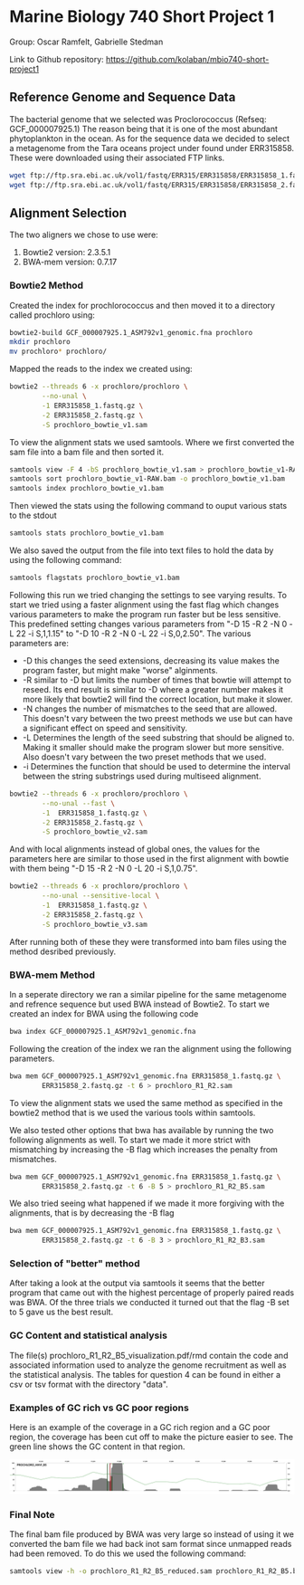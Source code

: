 # Marine Biology 740 Short Project 1

Group: Oscar Ramfelt, Gabrielle Stedman

Link to Github repository: https://github.com/kolaban/mbio740-short-project1

## Reference Genome and Sequence Data

The bacterial genome that we selected was Proclorococcus (Refseq: GCF_000007925.1) The reason being that it is one of the most abundant phytoplankton in the ocean. As for the sequence data we decided to select a metagenome from the Tara oceans project under found under ERR315858. These were downloaded using their associated FTP links.

```Bash
wget ftp://ftp.sra.ebi.ac.uk/vol1/fastq/ERR315/ERR315858/ERR315858_1.fastq.gz
wget ftp://ftp.sra.ebi.ac.uk/vol1/fastq/ERR315/ERR315858/ERR315858_2.fastq.gz
```

## Alignment Selection

The two aligners we chose to use were:

1. Bowtie2 version: 2.3.5.1
1. BWA-mem version: 0.7.17

### Bowtie2 Method

Created the index for prochlorococcus and then moved it to a directory called prochloro using:

```Bash
bowtie2-build GCF_000007925.1_ASM792v1_genomic.fna prochloro
mkdir prochloro
mv prochloro* prochloro/
```

Mapped the reads to the index we created using:

```Bash
bowtie2 --threads 6 -x prochloro/prochloro \
        --no-unal \
        -1 ERR315858_1.fastq.gz \
        -2 ERR315858_2.fastq.gz \
        -S prochloro_bowtie_v1.sam
```

To view the alignment stats we used samtools. Where we first converted the sam file into a bam file and then sorted it.

```Bash
samtools view -F 4 -bS prochloro_bowtie_v1.sam > prochloro_bowtie_v1-RAW.bam
samtools sort prochloro_bowtie_v1-RAW.bam -o prochloro_bowtie_v1.bam
samtools index prochloro_bowtie_v1.bam
```

Then viewed the stats using the following command to ouput various stats to the stdout

```Bash
samtools stats prochloro_bowtie_v1.bam
```

We also saved the output from the file into text files to hold the data by using the following command:

```Bash
samtools flagstats prochloro_bowtie_v1.bam
```

Following this run we tried changing the settings to see varying results. To start we tried using a faster alignment using the fast flag which changes various parameters to make the program run faster but be less sensitive. This predefined setting changes various parameters from "-D 15 -R 2 -N 0 -L 22 -i S,1,1.15" to "-D 10 -R 2 -N 0 -L 22 -i S,0,2.50". The various parameters are:

* -D this changes the seed extensions, decreasing its value makes the program faster, but might make "worse" alginments. 
* -R similar to -D but limits the number of times that bowtie will attempt to reseed. Its end result is similar to -D where a greater number makes it more likely that bowtie2 will find the correct location, but make it slower.
* -N changes the number of mismatches to the seed that are allowed. This doesn't vary between the two preest methods we use but can have a significant effect on speed and sensitivity.
* -L Determines the length of the seed substring that should be aligned to. Making it smaller should make the program slower but more sensitive. Also doesn't vary between the two preset methods that we used.
* -i Determines the function that should be used to determine the interval between the string substrings used during multiseed alignment.

```Bash
bowtie2 --threads 6 -x prochloro/prochloro \
        --no-unal --fast \
        -1  ERR315858_1.fastq.gz \
        -2 ERR315858_2.fastq.gz \
        -S prochloro_bowtie_v2.sam
```

And with local alignments instead of global ones, the values for the parameters here are similar to those used in the first alignment with bowtie with them being "-D 15 -R 2 -N 0 -L 20 -i S,1,0.75".

```Bash
bowtie2 --threads 6 -x prochloro/prochloro \
        --no-unal --sensitive-local \
        -1  ERR315858_1.fastq.gz \
        -2 ERR315858_2.fastq.gz \
        -S prochloro_bowtie_v3.sam
```

After running both of these they were transformed into bam files using the method desribed previously. 

### BWA-mem Method

In a seperate directory we ran a similar pipeline for the same metagenome and refrence sequence but used BWA instead of Bowtie2. To start we created an index for BWA using the following code

```Bash
bwa index GCF_000007925.1_ASM792v1_genomic.fna
```

Following the creation of the index we ran the alignment using the following parameters.

```bash
bwa mem GCF_000007925.1_ASM792v1_genomic.fna ERR315858_1.fastq.gz \
        ERR315858_2.fastq.gz -t 6 > prochloro_R1_R2.sam
```

To view the alignment stats we used the same method as specified in the bowtie2 method that is we used the various tools within samtools.

We also tested other options that bwa has available by running the two following alignments as well. To start we made it more strict with mismatching by increasing the -B flag which increases the penalty from mismatches.

```Bash
bwa mem GCF_000007925.1_ASM792v1_genomic.fna ERR315858_1.fastq.gz \
        ERR315858_2.fastq.gz -t 6 -B 5 > prochloro_R1_R2_B5.sam
```

We also tried seeing what happened if we made it more forgiving with the alignments, that is by decreasing the -B flag

```Bash
bwa mem GCF_000007925.1_ASM792v1_genomic.fna ERR315858_1.fastq.gz \
        ERR315858_2.fastq.gz -t 6 -B 3 > prochloro_R1_R2_B3.sam
```

### Selection of "better" method

After taking a look at the output via samtools it seems that the better program that came out with the highest percentage of properly paired reads was BWA. Of the three trials we conducted it turned out that the flag -B set to 5 gave us the best result.

### GC Content and statistical analysis

The file(s) prochloro_R1_R2_B5_visualization.pdf/rmd contain the code and associated information used to analyze the genome recruitment as well as the statistical analysis. The tables for question 4 can be found in either a csv or tsv format with the directory "data". 

### Examples of GC rich vs GC poor regions

Here is an example of the coverage in a GC rich region and a GC poor region, the coverage has been cut off to make the picture easier to see. The green line shows the GC content in that region.

![GC poor region](static/gc_image.png)

### Final Note

The final bam file produced by BWA was very large so instead of using it we converted the bam file we had back inot sam format since unmapped reads had been removed. To do this we used the following command:

```Bash
samtools view -h -o prochloro_R1_R2_B5_reduced.sam prochloro_R1_R2_B5.bam
```
